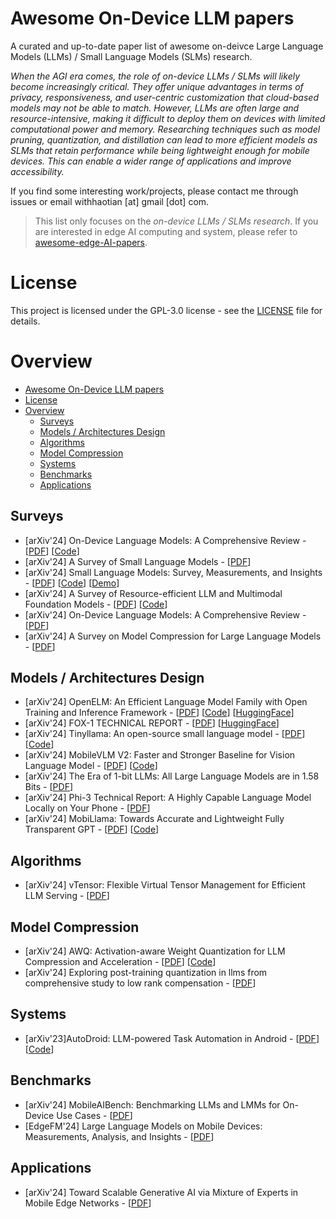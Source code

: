 # Awesome On-Device LLM papers
A curated and up-to-date paper list of awesome on-deivce Large Language Models (LLMs) / Small Language Models (SLMs) research.

*When the AGI era comes, the role of on-device LLMs / SLMs will likely become increasingly critical. They offer unique advantages in terms of privacy, responsiveness, and user-centric customization that cloud-based models may not be able to match. However, LLMs are often large and resource-intensive, making it difficult to deploy them on devices with limited computational power and memory. Researching techniques such as model pruning, quantization, and distillation can lead to more efficient models as SLMs that retain performance while being lightweight enough for mobile devices. This can enable a wider range of applications and improve accessibility.*

If you find some interesting work/projects, please contact me through issues or email withhaotian [at] gmail [dot] com.

> This list only focuses on the *on-device LLMs / SLMs research*. If you are interested in edge AI computing and system, please refer to [awesome-edge-AI-papers](git@github.com:withhaotian/awesome-edge-AI-papers.git).

# License
This project is licensed under the GPL-3.0 license - see the [LICENSE](LICENSE) file for details.

# Overview
- [Awesome On-Device LLM papers](#awesome-on-device-llm-papers)
- [License](#license)
- [Overview](#overview)
  - [Surveys](#surveys)
  - [Models / Architectures Design](#models--architectures-design)
  - [Algorithms](#algorithms)
  - [Model Compression](#model-compression)
  - [Systems](#systems)
  - [Benchmarks](#benchmarks)
  - [Applications](#applications)

## Surveys
- \[arXiv'24\] On-Device Language Models: A Comprehensive Review - \[[PDF](https://arxiv.org/abs/2409.00088)\] \[[Code](https://github.com/NexaAI/Awesome-LLMs-on-device)\]
- \[arXiv'24\] A Survey of Small Language Models - \[[PDF](https://arxiv.org/abs/2410.20011)\]
- \[arXiv'24\] Small Language Models: Survey, Measurements, and Insights - \[[PDF](https://arxiv.org/abs/2409.15790)\] \[[Code](https://github.com/UbiquitousLearning/SLM_Survey)\] \[[Demo](https://ubiquitouslearning.github.io/TinyLLMLeaderBoard/)\]
- \[arXiv'24\] A Survey of Resource-efficient LLM and Multimodal Foundation Models - \[[PDF](https://arxiv.org/abs/2401.08092.pdf)\] \[[Code](https://github.com/UbiquitousLearning/Efficient_Foundation_Model_Survey)\]
- \[arXiv'24\] On-Device Language Models: A Comprehensive Review - \[[PDF](https://arxiv.org/abs/2409.00088)\]
- \[arXiv'24\] A Survey on Model Compression for Large Language Models - \[[PDF](http://arxiv.org/abs/2308.07633)\]

## Models / Architectures Design
- \[arXiv'24\] OpenELM: An Efficient Language Model Family with Open Training and Inference Framework - \[[PDF](https://arxiv.org/abs/2404.14619)\] \[[Code](https://github.com/apple/corenet)\] \[[HuggingFace](https://huggingface.co/apple/OpenELM)\]
- \[arXiv'24\] FOX-1 TECHNICAL REPORT - \[[PDF](https://arxiv.org/abs/2411.05281)\] \[[HuggingFace](https://huggingface.co/tensoropera/Fox-1-1.6B)\]
- \[arXiv'24\] Tinyllama: An open-source small language model - \[[PDF](https://arxiv.org/abs/2401.02385)\] \[[Code](https://github.com/jzhang38/TinyLlama)\]
- \[arXiv'24\] MobileVLM V2: Faster and Stronger Baseline for Vision Language Model - \[[PDF](https://arxiv.org/abs/2402.03766)\] \[[Code](https://github.com/Meituan-AutoML/MobileVLM)\]
- \[arXiv'24\] The Era of 1-bit LLMs: All Large Language Models are in 1.58 Bits - \[[PDF](https://arxiv.org/abs/2402.17764)\]
- \[arXiv'24\] Phi-3 Technical Report: A Highly Capable Language Model Locally on Your Phone - \[[PDF](https://arxiv.org/abs/2404.14219)\]
- \[arXiv'24\] MobiLlama: Towards Accurate and Lightweight Fully Transparent GPT - \[[PDF](https://arxiv.org/abs/2402.16840)\] \[[Code](https://github.com/mbzuai-oryx/MobiLlama)\]

## Algorithms
- \[arXiv'24\] vTensor: Flexible Virtual Tensor Management for Efficient LLM Serving - \[[PDF](http://arxiv.org/abs/2407.15309)\]

## Model Compression
- \[arXiv'24\] AWQ: Activation-aware Weight Quantization for LLM Compression and Acceleration - \[[PDF](https://arxiv.org/abs/2306.00978)\] \[[Code](https://github.com/mit-han-lab/llm-awq)\]
- \[arXiv'24\] Exploring post-training quantization in llms from comprehensive study to low rank compensation - \[[PDF](https://arxiv.org/abs/2303.08302)\]

## Systems
- \[arXiv'23\]AutoDroid: LLM-powered Task Automation in Android - \[[PDF](http://arxiv.org/abs/2308.15272)\] \[[Code](https://autodroid-sys.github.io/)\]

## Benchmarks
- \[arXiv'24\] MobileAIBench: Benchmarking LLMs and LMMs for On-Device Use Cases - \[[PDF](https://arxiv.org/abs/2406.10290)\]
- \[EdgeFM'24\] Large Language Models on Mobile Devices: Measurements, Analysis, and Insights - \[[PDF](https://doi.org/10.1145/3662006.3662059)\]

## Applications
- \[arXiv'24\] Toward Scalable Generative AI via Mixture of Experts in Mobile Edge Networks - \[[PDF](http://arxiv.org/abs/2402.06942)\]
